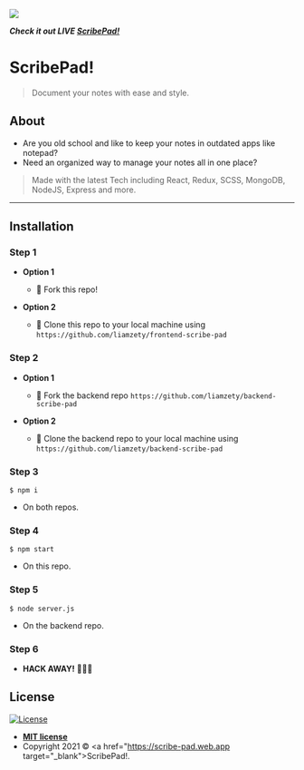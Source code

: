 <a href="https://i.ibb.co/XCPvDFZ/512x512.png"><img src="https://i.ibb.co/XCPvDFZ/512x512.png"/></a>

***Check it out LIVE <a href="https://scribe-pad.web.app/">ScribePad!</a>*** 

# ScribePad!

> Document your notes with ease and style.


## About
  - Are you old school and like to keep your notes in outdated apps like notepad?
  - Need an organized way to manage your notes all in one place?
  > Made with the latest Tech including React, Redux, SCSS, MongoDB, NodeJS, Express and more.


---

## Installation
### Step 1

- **Option 1**
    - 🍴 Fork this repo!

- **Option 2**
    - 👯 Clone this repo to your local machine using `https://github.com/liamzety/frontend-scribe-pad`
    
### Step 2

- **Option 1**
    - 🍴 Fork the backend repo `https://github.com/liamzety/backend-scribe-pad`

- **Option 2**
    - 👯 Clone the backend repo to your local machine using `https://github.com/liamzety/backend-scribe-pad`
   
### Step 3
```
$ npm i
```
- On both repos.

### Step 4
```
$ npm start
``` 
- On this repo.

### Step 5
```
$ node server.js
``` 
- On the backend repo.

### Step 6

- **HACK AWAY!** 🔨🔨🔨


## License

[![License](http://img.shields.io/:license-mit-blue.svg?style=flat-square)](http://badges.mit-license.org)

- **[MIT license](http://opensource.org/licenses/mit-license.php)**
- Copyright 2021 © <a href="https://scribe-pad.web.app target="_blank">ScribePad!</a>.
